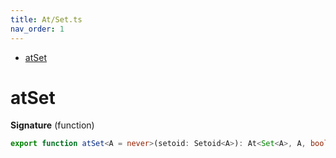 ```yaml
---
title: At/Set.ts
nav_order: 1
---
```


<!-- START doctoc generated TOC please keep comment here to allow auto update -->
<!-- DON'T EDIT THIS SECTION, INSTEAD RE-RUN doctoc TO UPDATE -->


- [atSet](#atset)

<!-- END doctoc generated TOC please keep comment here to allow auto update -->

# atSet

**Signature** (function)

```ts
export function atSet<A = never>(setoid: Setoid<A>): At<Set<A>, A, boolean> { ... }
```
